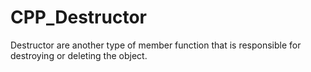 # CPP_Destructor
Destructor are another type of member function that is responsible for destroying or deleting the object.
